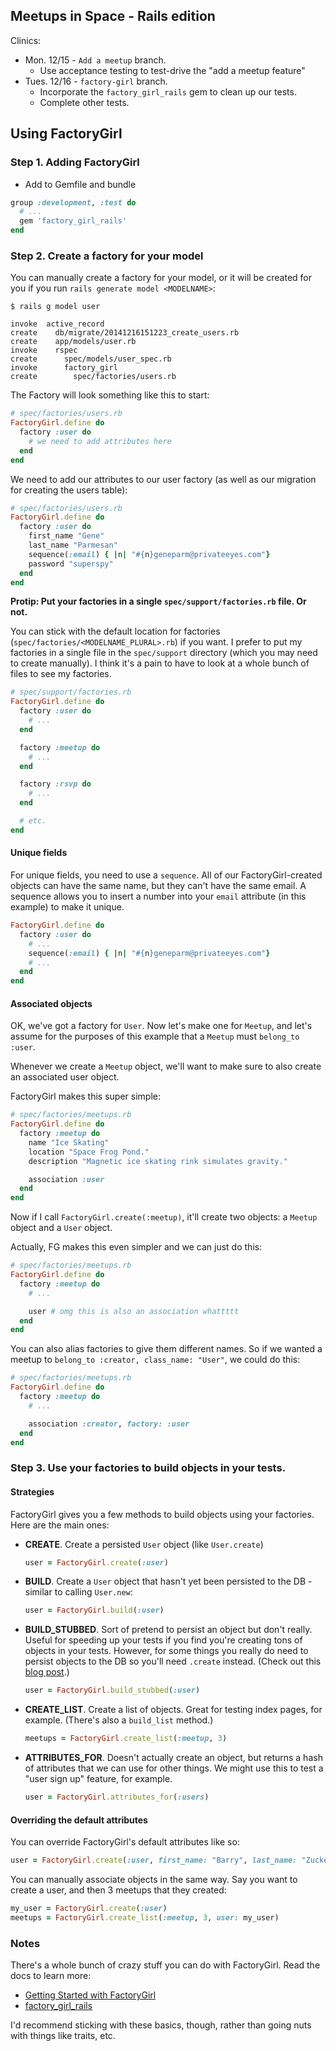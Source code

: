 ## Meetups in Space - Rails edition

Clinics:

* Mon. 12/15 - `Add a meetup` branch.
  - Use acceptance testing to test-drive the "add a meetup feature"
* Tues. 12/16 - `factory-girl` branch.
  - Incorporate the `factory_girl_rails` gem to clean up our tests.
  - Complete other tests.

## Using FactoryGirl

### Step 1. Adding FactoryGirl

* Add to Gemfile and bundle

```ruby
group :development, :test do
  # ...
  gem 'factory_girl_rails'
end
```

### Step 2. Create a factory for your model

You can manually create a factory for your model, or it will be created for you if you run `rails generate model <MODELNAME>`:


```no-highlight
$ rails g model user

invoke  active_record
create    db/migrate/20141216151223_create_users.rb
create    app/models/user.rb
invoke    rspec
create      spec/models/user_spec.rb
invoke      factory_girl
create        spec/factories/users.rb
```

The Factory will look something like this to start:

```ruby
# spec/factories/users.rb
FactoryGirl.define do
  factory :user do
    # we need to add attributes here
  end
end
```

We need to add our attributes to our user factory (as well as our migration for creating the users table):

```ruby
# spec/factories/users.rb
FactoryGirl.define do
  factory :user do
    first_name "Gene"
    last_name "Parmesan"
    sequence(:email) { |n| "#{n}geneparm@privateeyes.com"}
    password "superspy"
  end
end
```

**Protip: Put your factories in a single `spec/support/factories.rb` file. Or not.**

You can stick with the default location for factories (`spec/factories/<MODELNAME_PLURAL>.rb`) if you want.
I prefer to put my factories in a single file in the `spec/support` directory (which you may need to create manually).  I think it's a pain to have to look at a whole bunch of files to see my factories.

```ruby
# spec/support/factories.rb
FactoryGirl.define do
  factory :user do
    # ...
  end

  factory :meetup do
    # ...
  end

  factory :rsvp do
    # ...
  end  

  # etc.
end
```
#### Unique fields

For unique fields, you need to use a `sequence`.  All of our FactoryGirl-created objects can have the same name, but they can't have the same email.  A sequence allows you to insert a number into your `email` attribute (in this example) to make it unique.

```ruby
FactoryGirl.define do
  factory :user do
    # ...
    sequence(:email) { |n| "#{n}geneparm@privateeyes.com"}
    # ...
  end
end
```

#### Associated objects

OK, we've got a factory for `User`.  Now let's make one for `Meetup`, and let's assume for the purposes of this example that a `Meetup` must `belong_to :user`.

Whenever we create a `Meetup` object, we'll want to make sure to also create an associated user object.

FactoryGirl makes this super simple:

```ruby
# spec/factories/meetups.rb
FactoryGirl.define do
  factory :meetup do
    name "Ice Skating"
    location "Space Frog Pond."
    description "Magnetic ice skating rink simulates gravity."

    association :user
  end
end
```

Now if I call `FactoryGirl.create(:meetup)`, it'll create two objects:  a `Meetup` object and a `User` object.

Actually, FG makes this even simpler and we can just do this:

```ruby
# spec/factories/meetups.rb
FactoryGirl.define do
  factory :meetup do
    # ...

    user # omg this is also an association whattttt
  end
end
```

You can also alias factories to give them different names.  So if we wanted a meetup to `belong_to :creator, class_name: "User"`, we could do this:

```ruby
# spec/factories/meetups.rb
FactoryGirl.define do
  factory :meetup do
    # ...

    association :creator, factory: :user
  end
end
```

### Step 3. Use your factories to build objects in your tests.

#### Strategies

FactoryGirl gives you a few methods to build objects using your factories.  Here are the main ones:

* **CREATE**. Create a persisted `User` object (like `User.create`)

  ```ruby
  user = FactoryGirl.create(:user)
  ```

* **BUILD**. Create a `User` object that hasn't yet been persisted to the DB - similar to calling `User.new`:

  ```ruby
  user = FactoryGirl.build(:user)
  ```

* **BUILD_STUBBED**. Sort of pretend to persist an object but don't really.  Useful for speeding up your tests if you find you're creating tons of objects in your tests.  However, for some things you really do need to persist objects to the DB so you'll need `.create` instead. (Check out this [blog post](http://robots.thoughtbot.com/use-factory-girls-build-stubbed-for-a-faster-test).)

  ```ruby
  user = FactoryGirl.build_stubbed(:user)
  ```

* **CREATE_LIST**. Create a list of objects. Great for testing index pages, for example. (There's also a `build_list` method.)

  ```ruby
  meetups = FactoryGirl.create_list(:meetup, 3)
  ```

* **ATTRIBUTES_FOR**.  Doesn't actually create an object, but returns a hash of attributes that we can use for other things.  We might use this to test a "user sign up" feature, for example.

  ```ruby
  user = FactoryGirl.attributes_for(:users)
  ```

#### Overriding the default attributes

You can override FactoryGirl's default attributes like so:

```ruby
user = FactoryGirl.create(:user, first_name: "Barry", last_name: "Zuckercorn")
```

You can manually associate objects in the same way.  Say you want to create a user, and then 3 meetups that they created:

```ruby
my_user = FactoryGirl.create(:user)
meetups = FactoryGirl.create_list(:meetup, 3, user: my_user)
```

### Notes

There's a whole bunch of crazy stuff you can do with FactoryGirl.  Read the docs to learn more:

* [Getting Started with FactoryGirl](https://github.com/thoughtbot/factory_girl/blob/master/GETTING_STARTED.md)
* [factory_girl_rails](https://github.com/thoughtbot/factory_girl_rails)

I'd recommend sticking with these basics, though, rather than going nuts with things like traits, etc. 
